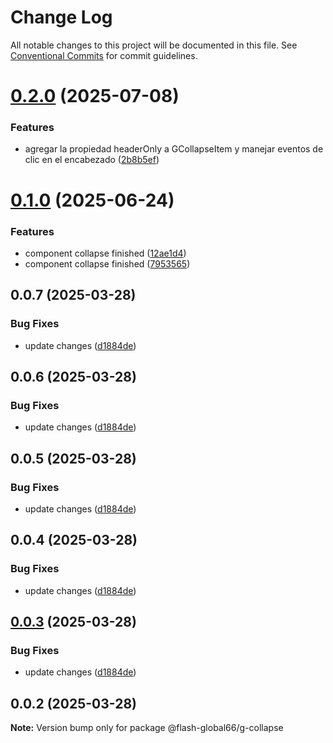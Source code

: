 # Change Log

All notable changes to this project will be documented in this file.
See [Conventional Commits](https://conventionalcommits.org) for commit guidelines.

# [0.2.0](https://github.com/Flash-Global66/global-design-system/compare/@flash-global66/g-collapse@0.1.0...@flash-global66/g-collapse@0.2.0) (2025-07-08)


### Features

* agregar la propiedad headerOnly a GCollapseItem y manejar eventos de clic en el encabezado ([2b8b5ef](https://github.com/Flash-Global66/global-design-system/commit/2b8b5ef9bc979e3a4189a4aee2bf0ad555f68c00))





# [0.1.0](https://github.com/Flash-Global66/global-design-system/compare/@flash-global66/g-collapse@0.0.7...@flash-global66/g-collapse@0.1.0) (2025-06-24)


### Features

* component collapse finished ([12ae1d4](https://github.com/Flash-Global66/global-design-system/commit/12ae1d494a6664905af109fd9b5afe22f8254d3c))
* component collapse finished ([7953565](https://github.com/Flash-Global66/global-design-system/commit/79535650ab5f83ac2d86e58eb1d07f57e0743c6c))





## 0.0.7 (2025-03-28)


### Bug Fixes

* update changes ([d1884de](https://github.com/Flash-Global66/global-design-system/commit/d1884de11e4e9522c2d6912d932122a75aabf9e7))





## 0.0.6 (2025-03-28)


### Bug Fixes

* update changes ([d1884de](https://github.com/Flash-Global66/global-design-system/commit/d1884de11e4e9522c2d6912d932122a75aabf9e7))





## 0.0.5 (2025-03-28)


### Bug Fixes

* update changes ([d1884de](https://github.com/Flash-Global66/global-design-system/commit/d1884de11e4e9522c2d6912d932122a75aabf9e7))





## 0.0.4 (2025-03-28)


### Bug Fixes

* update changes ([d1884de](https://github.com/Flash-Global66/global-design-system/commit/d1884de11e4e9522c2d6912d932122a75aabf9e7))





## [0.0.3](https://github.com/Flash-Global66/global-design-system/compare/@flash-global66/g-collapse@0.0.2...@flash-global66/g-collapse@0.0.3) (2025-03-28)


### Bug Fixes

* update changes ([d1884de](https://github.com/Flash-Global66/global-design-system/commit/d1884de11e4e9522c2d6912d932122a75aabf9e7))





## 0.0.2 (2025-03-28)

**Note:** Version bump only for package @flash-global66/g-collapse
